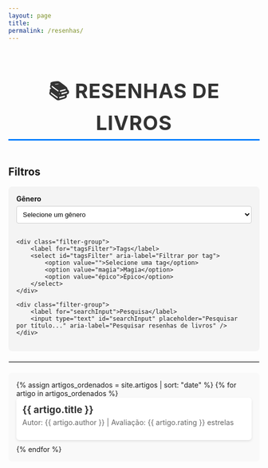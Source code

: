 ```yaml
---
layout: page
title: 
permalink: /resenhas/
---
```


<h1 class="page-title">📚 Resenhas de Livros</h1>

## Filtros

<div class="filter-container">
    <div class="filter-group">
        <label for="genreFilter">Gênero</label>
        <select id="genreFilter" aria-label="Filtrar por gênero">
            <option value="">Selecione um gênero</option>
            <option value="fantasia">Fantasia</option>
            <option value="romance">Romance</option>
        </select>
    </div>

    <div class="filter-group">
        <label for="tagsFilter">Tags</label>
        <select id="tagsFilter" aria-label="Filtrar por tag">
            <option value="">Selecione uma tag</option>
            <option value="magia">Magia</option>
            <option value="épico">Épico</option>
        </select>
    </div>

    <div class="filter-group">
        <label for="searchInput">Pesquisa</label>
        <input type="text" id="searchInput" placeholder="Pesquisar por título..." aria-label="Pesquisar resenhas de livros" />
    </div>
</div>

<hr class="divider" />

<ul id="resenhaList">
    {% assign artigos_ordenados = site.artigos | sort: "date" %}
    {% for artigo in artigos_ordenados %}
        <li data-genre="{{ artigo.genre | downcase }}" data-tags="{{ artigo.tags | join: ',' | downcase }}">
            <a href="{{ artigo.url }}">{{ artigo.title }}</a>
            <p>Autor: {{ artigo.author }} | Avaliação: {{ artigo.rating }} estrelas</p>
        </li>
    {% endfor %}
</ul>

<script>
document.addEventListener("DOMContentLoaded", function () {
    const genreFilter = document.getElementById("genreFilter");
    const tagsFilter = document.getElementById("tagsFilter");
    const resenhaList = document.getElementById("resenhaList");
    const searchInput = document.getElementById("searchInput");

    if (!genreFilter || !tagsFilter || !resenhaList) {
        console.error("Um ou mais elementos não foram encontrados no DOM.");
        return;
    }

    genreFilter.addEventListener("change", aplicarFiltros);
    tagsFilter.addEventListener("change", aplicarFiltros);
    searchInput.addEventListener("input", aplicarFiltros);

    function aplicarFiltros() {
        const searchTerm = searchInput.value.trim().toLowerCase();
        const selectedGenre = genreFilter.value.trim().toLowerCase();
        const selectedTag = tagsFilter.value.trim().toLowerCase();

        const livros = resenhaList.querySelectorAll("li");

        livros.forEach(livro => {
            const title = livro.querySelector("a")?.textContent.trim().toLowerCase() || "";
            const genre = livro.getAttribute("data-genre")?.trim().toLowerCase() || "";
            const tags = livro.getAttribute("data-tags")?.trim().toLowerCase() || "";

            const matchesSearch = !searchTerm || title.includes(searchTerm);
            const matchesGenre = !selectedGenre || genre.includes(selectedGenre);
            const matchesTag = !selectedTag || tags.includes(selectedTag);

            livro.style.display = matchesSearch && matchesGenre && matchesTag ? 'block' : 'none';
        });
    }
});
</script>

<style>
    .page-title {
        font-size: 2.5rem;
        font-weight: bold;
        text-align: center;
        margin-bottom: 20px;
        color: #333;
        text-transform: uppercase;
        letter-spacing: 1px;
        border-bottom: 3px solid #007bff;
        display: inline-block;
        padding-bottom: 8px;
    }

    .filter-container {
        display: flex;
        flex-wrap: wrap;
        gap: 16px;
        margin-bottom: 20px;
        background-color: #f4f4f4;
        padding: 16px;
        border-radius: 8px;
    }

    .filter-group {
        flex: 1;
        min-width: 200px;
    }

    label {
        display: block;
        margin-bottom: 6px;
        font-weight: bold;
    }

    select, input {
        width: 100%;
        padding: 8px;
        border: 1px solid #ccc;
        border-radius: 4px;
        background-color: #fff;
    }

    .divider {
        border: 1px solid #ddd;
        margin: 20px 0;
    }

    #resenhaList {
        list-style-type: none;
        padding-left: 0;
        background-color: #f9f9f9;
        padding: 16px;
        border-radius: 8px;
    }

    #resenhaList li {
        padding: 12px;
        margin-bottom: 10px;
        background-color: #ffffff;
        border-radius: 6px;
        box-shadow: 0 2px 5px rgba(0, 0, 0, 0.1);
    }

    #resenhaList li a {
        font-size: 1.2rem;
        font-weight: bold;
        color: #333;
        text-decoration: none;
    }

    #resenhaList li a:hover {
        color: #007bff;
    }

    #resenhaList li p {
        font-size: 0.9rem;
        color: #666;
        margin-top: 5px;
    }
</style>
